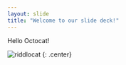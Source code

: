 ```yaml
---
layout: slide
title: "Welcome to our slide deck!"
---
```


Hello Octocat!

![riddlocat](https://octodex.github.com/images/riddlocat.png)
{: .center}
